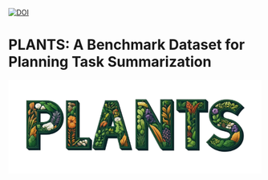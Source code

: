 [![DOI](https://zenodo.org/badge/DOI/10.5281/zenodo.11473815.svg)](https://doi.org/10.5281/zenodo.11473815)

# PLANTS: A Benchmark Dataset for Planning Task Summarization

![PLANTS](img/PLANTS-titlecover.png)

